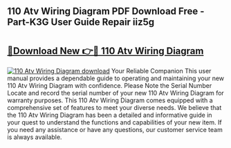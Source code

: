 ## 110 Atv Wiring Diagram PDF Download Free - Part-K3G User Guide Repair iiz5g

# <h2><a href="http://dfljqp.blite.top/?on=110+Atv+Wiring+Diagram">🔗Download New 👉🔴 110 Atv Wiring Diagram</a></h2>

[![110 Atv Wiring Diagram download](https://i.imgur.com/lujVjoI.png)](http://dfljqp.blite.top/?on=110+Atv+Wiring+Diagram)
Your Reliable Companion This user manual provides a dependable guide to operating and maintaining your new 110 Atv Wiring Diagram with confidence. Please Note the Serial Number Locate and record the serial number of your new 110 Atv Wiring Diagram for warranty purposes. This 110 Atv Wiring Diagram comes equipped with a comprehensive set of features to meet your diverse needs. We believe that the 110 Atv Wiring Diagram has been a detailed and informative guide in your quest to understand the functions and capabilities of your new item. If you need any assistance or have any questions, our customer service team is always available.
